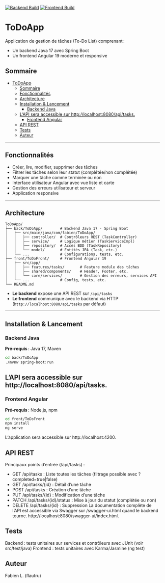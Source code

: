 [![Backend Build](https://github.com/flautru/ToDoApp/actions/workflows/backend.yml/badge.svg)](https://github.com/flautru/ToDoApp/actions/workflows/backend.yml)
[![Frontend Build](https://github.com/flautru/ToDoApp/actions/workflows/frontend.yml/badge.svg)](https://github.com/flautru/ToDoApp/actions/workflows/frontend.yml)
# ToDoApp

Application de gestion de tâches (To-Do List) comprenant :
- Un backend Java 17 avec Spring Boot
- Un frontend Angular 19 moderne et responsive

## Sommaire
- [ToDoApp](#todoapp)
  - [Sommaire](#sommaire)
  - [Fonctionnalités](#fonctionnalités)
  - [Architecture](#architecture)
  - [Installation \& Lancement](#installation--lancement)
    - [Backend Java](#backend-java)
  - [L’API sera accessible sur http://localhost:8080/api/tasks.](#lapi-sera-accessible-sur-httplocalhost8080apitasks)
    - [Frontend Angular](#frontend-angular)
  - [API REST](#api-rest)
  - [Tests](#tests)
  - [Auteur](#auteur)

---

## Fonctionnalités

- Créer, lire, modifier, supprimer des tâches
- Filtrer les tâches selon leur statut (complétée/non complétée)
- Marquer une tâche comme terminée ou non
- Interface utilisateur Angular avec vue liste et carte
- Gestion des erreurs utilisateur et serveur
- Application responsive

---

## Architecture
```
ToDoApp/
├── back/ToDoApp/        # Backend Java 17 - Spring Boot
│   ├── src/main/java/com/fabien/ToDoApp/
│   │   ├── controller/  # Contrôleurs REST (TaskController)
│   │   ├── service/     # Logique métier (TaskServiceImpl)
│   │   ├── repository/  # Accès BDD (TaskRepository)
│   │   └── model/       # Entités JPA (Task, etc.)
│   └── ...              # Configurations, tests, etc.
├── front/ToDoFront/     # Frontend Angular 19
│   ├── src/app/
│   │   ├── features/tasks/       # Feature module des tâches
│   │   ├── shared/components/    # Header, Footer, etc.
│   │   └── core/services/        # Gestion des erreurs, services API
│   └── ...              # Config, tests, etc.
└── README.md
```
- **Le backend** expose une API REST sur `/api/tasks`
- **Le frontend** communique avec le backend via HTTP (`http://localhost:8080/api/tasks` par défaut)

---

## Installation & Lancement

### Backend Java

**Pré-requis** : Java 17, Maven

   ```bash
   cd back/ToDoApp
   ./mvnw spring-boot:run
   ```
   
   L’API sera accessible sur http://localhost:8080/api/tasks.
---

### Frontend Angular

**Pré-requis** : Node.js, npm

   ```bash
cd front/ToDoFront
npm install
ng serve
   ```
L’application sera accessible sur http://localhost:4200.

## API REST

Principaux points d’entrée (/api/tasks) :

- GET /api/tasks : Liste toutes les tâches (filtrage possible avec ?completed=true|false)
- GET /api/tasks/{id} : Détail d’une tâche
- POST /api/tasks : Création d’une tâche
- PUT /api/tasks/{id} : Modification d’une tâche
- PATCH /api/tasks/{id}/status : Mise à jour du statut (complétée ou non)
- DELETE /api/tasks/{id} : Suppression
La documentation complète de l’API est accessible via Swagger sur /swagger-ui.html quand le backend tourne. http://localhost:8080/swagger-ui/index.html.

## Tests
Backend : tests unitaires sur services et contrôleurs avec JUnit (voir src/test/java)
Frontend : tests unitaires avec Karma/Jasmine (ng test)

## Auteur
Fabien L. (flautru)
   
